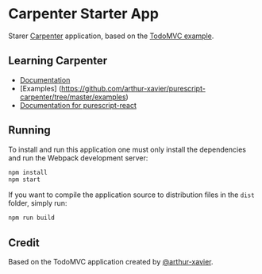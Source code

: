 # Carpenter Starter App

Starer [Carpenter](https://github.com/arthur-xavier/purescript-carpenter) application, based on the [TodoMVC example](https://github.com/arthur-xavier/purescript-carpenter-todomvc).

## Learning Carpenter
- [Documentation](http://pursuit.purescript.org/packages/purescript-carpenter)
- [Examples] (https://github.com/arthur-xavier/purescript-carpenter/tree/master/examples)
- [Documentation for purescript-react](http://pursuit.purescript.org/packages/purescript-react)

## Running
To install and run this application one must only install the dependencies and run the Webpack development server:

```bash
npm install
npm start
```

If you want to compile the application source to distribution files in the `dist` folder, simply run:

```bash
npm run build
```

## Credit
Based on the TodoMVC application created by [@arthur-xavier](https://github.com/arthur-xavier).

